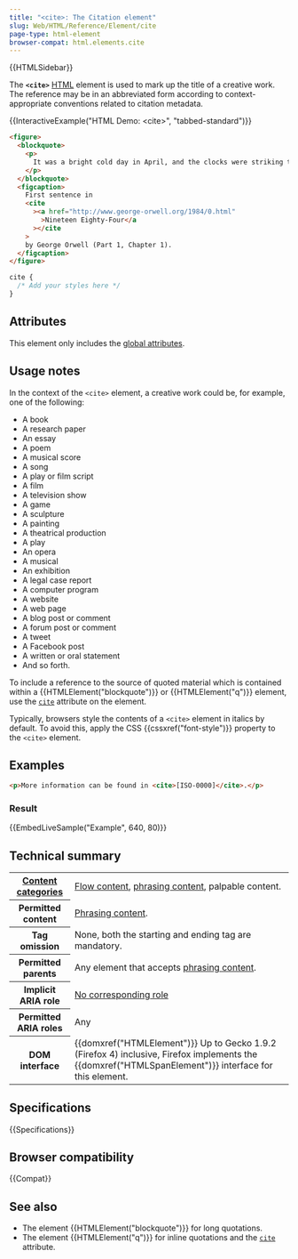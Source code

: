 ```yaml
---
title: "<cite>: The Citation element"
slug: Web/HTML/Reference/Element/cite
page-type: html-element
browser-compat: html.elements.cite
---
```


{{HTMLSidebar}}

The **`<cite>`** [HTML](/en-US/docs/Web/HTML) element is used to mark up the title of a creative work. The reference may be in an abbreviated form according to context-appropriate conventions related to citation metadata.

{{InteractiveExample("HTML Demo: &lt;cite&gt;", "tabbed-standard")}}

```html interactive-example
<figure>
  <blockquote>
    <p>
      It was a bright cold day in April, and the clocks were striking thirteen.
    </p>
  </blockquote>
  <figcaption>
    First sentence in
    <cite
      ><a href="http://www.george-orwell.org/1984/0.html"
        >Nineteen Eighty-Four</a
      ></cite
    >
    by George Orwell (Part 1, Chapter 1).
  </figcaption>
</figure>
```

```css interactive-example
cite {
  /* Add your styles here */
}
```

## Attributes

This element only includes the [global attributes](/en-US/docs/Web/HTML/Reference/Global_attributes).

## Usage notes

In the context of the `<cite>` element, a creative work could be, for example, one of the following:

- A book
- A research paper
- An essay
- A poem
- A musical score
- A song
- A play or film script
- A film
- A television show
- A game
- A sculpture
- A painting
- A theatrical production
- A play
- An opera
- A musical
- An exhibition
- A legal case report
- A computer program
- A website
- A web page
- A blog post or comment
- A forum post or comment
- A tweet
- A Facebook post
- A written or oral statement
- And so forth.

To include a reference to the source of quoted material which is contained within a {{HTMLElement("blockquote")}} or {{HTMLElement("q")}} element, use the [`cite`](/en-US/docs/Web/HTML/Reference/Element/blockquote#cite) attribute on the element.

Typically, browsers style the contents of a `<cite>` element in italics by default. To avoid this, apply the CSS {{cssxref("font-style")}} property to the `<cite>` element.

## Examples

```html
<p>More information can be found in <cite>[ISO-0000]</cite>.</p>
```

### Result

{{EmbedLiveSample("Example", 640, 80)}}

## Technical summary

<table class="properties">
  <tbody>
    <tr>
      <th scope="row">
        <a href="/en-US/docs/Web/HTML/Guides/Content_categories"
          >Content categories</a
        >
      </th>
      <td>
        <a href="/en-US/docs/Web/HTML/Guides/Content_categories#flow_content"
          >Flow content</a
        >,
        <a href="/en-US/docs/Web/HTML/Guides/Content_categories#phrasing_content"
          >phrasing content</a
        >, palpable content.
      </td>
    </tr>
    <tr>
      <th scope="row">Permitted content</th>
      <td>
        <a href="/en-US/docs/Web/HTML/Guides/Content_categories#phrasing_content"
          >Phrasing content</a
        >.
      </td>
    </tr>
    <tr>
      <th scope="row">Tag omission</th>
      <td>None, both the starting and ending tag are mandatory.</td>
    </tr>
    <tr>
      <th scope="row">Permitted parents</th>
      <td>
        Any element that accepts
        <a href="/en-US/docs/Web/HTML/Guides/Content_categories#phrasing_content"
          >phrasing content</a
        >.
      </td>
    </tr>
    <tr>
      <th scope="row">Implicit ARIA role</th>
      <td>
        <a href="https://www.w3.org/TR/html-aria/#dfn-no-corresponding-role"
          >No corresponding role</a
        >
      </td>
    </tr>
    <tr>
      <th scope="row">Permitted ARIA roles</th>
      <td>Any</td>
    </tr>
    <tr>
      <th scope="row">DOM interface</th>
      <td>
        {{domxref("HTMLElement")}} Up to Gecko 1.9.2 (Firefox 4)
        inclusive, Firefox implements the
        {{domxref("HTMLSpanElement")}} interface for this element.
      </td>
    </tr>
  </tbody>
</table>

## Specifications

{{Specifications}}

## Browser compatibility

{{Compat}}

## See also

- The element {{HTMLElement("blockquote")}} for long quotations.
- The element {{HTMLElement("q")}} for inline quotations and the [`cite`](/en-US/docs/Web/HTML/Reference/Element/q#cite) attribute.
